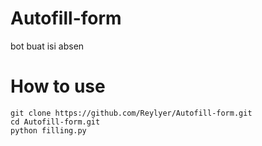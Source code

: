 # Autofill-form
bot buat isi absen 


# How to use
```
git clone https://github.com/Reylyer/Autofill-form.git
cd Autofill-form.git
python filling.py
```

